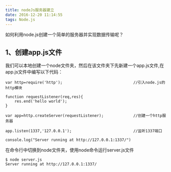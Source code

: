 ```yaml
---
title: nodeJs服务器建立
date: 2016-12-20 11:14:55
tags: Node.js
---
```

如何利用node.js创建一个简单的服务器并实现数据传输呢？

## 1、创建app.js文件

我们可以本地创建一个node文件夹，然后在该文件夹下先新建一个app.js文件,在app.js文件中编写以下代码：

```
var http=require('http');                               //引入node.js的http模块

function requestListener(req,res){
    res.end('hello world');
}

var app=http.createServer(requestListener);             //创建一个http服务器

app.listen(1337,'127.0.0.1');                           //监听1337端口

console.log("Server running at http://127.0.0.1:1337/")
```

在命令行中切换到node文件夹，使用node命令运行server.js文件

```
$ node server.js
Server running at http://127.0.0.1:1337/

```
